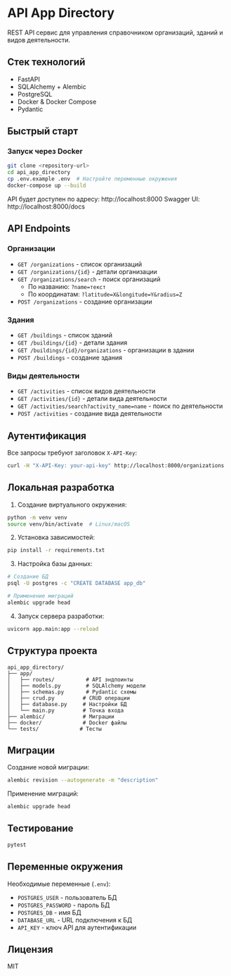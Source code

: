 # API App Directory

REST API сервис для управления справочником организаций, зданий и видов деятельности.

## Стек технологий

- FastAPI
- SQLAlchemy + Alembic
- PostgreSQL
- Docker & Docker Compose
- Pydantic

## Быстрый старт

### Запуск через Docker

```bash
git clone <repository-url>
cd api_app_directory
cp .env.example .env  # Настройте переменные окружения
docker-compose up --build
```

API будет доступен по адресу: http://localhost:8000
Swagger UI: http://localhost:8000/docs

## API Endpoints

### Организации
- `GET /organizations` - список организаций
- `GET /organizations/{id}` - детали организации
- `GET /organizations/search` - поиск организаций
  - По названию: `?name=текст`
  - По координатам: `?latitude=X&longitude=Y&radius=Z`
- `POST /organizations` - создание организации

### Здания
- `GET /buildings` - список зданий
- `GET /buildings/{id}` - детали здания
- `GET /buildings/{id}/organizations` - организации в здании
- `POST /buildings` - создание здания

### Виды деятельности
- `GET /activities` - список видов деятельности
- `GET /activities/{id}` - детали вида деятельности
- `GET /activities/search?activity_name=name` - поиск по деятельности
- `POST /activities` - создание вида деятельности

## Аутентификация

Все запросы требуют заголовок `X-API-Key`:

```bash
curl -H "X-API-Key: your-api-key" http://localhost:8000/organizations
```

## Локальная разработка

1. Создание виртуального окружения:
```bash
python -m venv venv
source venv/bin/activate  # Linux/macOS
```

2. Установка зависимостей:
```bash
pip install -r requirements.txt
```

3. Настройка базы данных:
```bash
# Создание БД
psql -U postgres -c "CREATE DATABASE app_db"

# Применение миграций
alembic upgrade head
```

4. Запуск сервера разработки:
```bash
uvicorn app.main:app --reload
```

## Структура проекта

```
api_app_directory/
├── app/
│   ├── routes/          # API эндпоинты
│   ├── models.py        # SQLAlchemy модели
│   ├── schemas.py       # Pydantic схемы
│   ├── crud.py         # CRUD операции
│   ├── database.py     # Настройки БД
│   └── main.py         # Точка входа
├── alembic/            # Миграции
├── docker/             # Docker файлы
└── tests/             # Тесты
```

## Миграции

Создание новой миграции:
```bash
alembic revision --autogenerate -m "description"
```

Применение миграций:
```bash
alembic upgrade head
```

## Тестирование

```bash
pytest
```

## Переменные окружения

Необходимые переменные (`.env`):
- `POSTGRES_USER` - пользователь БД
- `POSTGRES_PASSWORD` - пароль БД
- `POSTGRES_DB` - имя БД
- `DATABASE_URL` - URL подключения к БД
- `API_KEY` - ключ API для аутентификации

## Лицензия

MIT